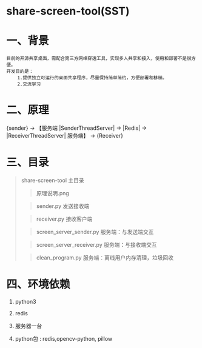 # share-screen-tool(SST)

一、背景
= 
    目前的开源共享桌面，需配合第三方网络穿透工具，实现多人共享和接入，使用和部署不是很方便。
    开发目的是：
        1.提供独立可运行的桌面共享程序，尽量保持简单简约，方便部署和移植。
        2.交流学习

二、原理
=
                    
{sender} ->  【服务端 |SenderThreadServer| -> |Redis| -> |ReceiverThreadServer| 服务端】 -> {Receiver}

 
三、目录
= 
> share-screen-tool 主目录
>
>> 原理说明.png 
>
>> sender.py  发送接收端
>
>> receiver.py 接收客户端
>
>> screen_server_sender.py  服务端：与发送端交互
>
>> screen_server_receiver.py 服务端：与接收端交互
>
>> clean_program.py 服务端：离线用户内存清理，垃圾回收


四、环境依赖
= 

1. python3
2. redis
3. 服务器一台

4. python包 : redis,opencv-python, pillow




